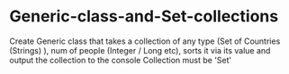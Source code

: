 # Generic-class-and-Set-collections

Create Generic class that takes a collection of any type (Set of Countries (Strings) ), num of people (Integer / Long etc), sorts it via its value and output the collection to the console
Collection must be 'Set'
